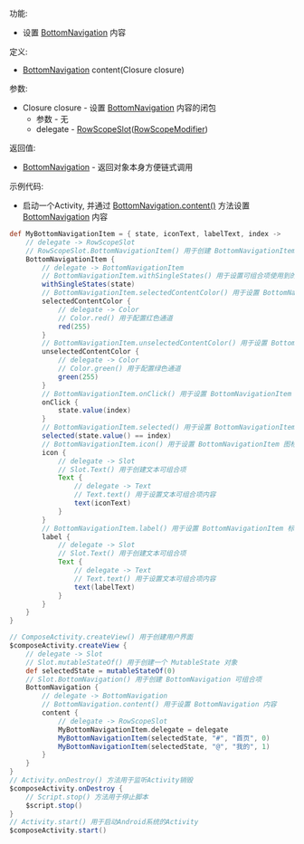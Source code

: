 功能:

+ 设置 [BottomNavigation](/API/UI/Compose/Widget/BottomNavigation/README.md) 内容

定义:

+ [BottomNavigation](/API/UI/Compose/Widget/BottomNavigation/README.md) content(Closure closure)

参数:

+ Closure closure - 设置 [BottomNavigation](/API/UI/Compose/Widget/BottomNavigation/README.md) 内容的闭包
    + 参数 - 无
    + delegate -
      [RowScopeSlot](/API/UI/Compose/Slot/RowScopeSlot/README.md)([RowScopeModifier](/API/UI/Compose/Modifier/RowScopeModifier/README.md))

返回值:

+ [BottomNavigation](/API/UI/Compose/Widget/BottomNavigation/README.md) - 返回对象本身方便链式调用

示例代码:

+ 启动一个Activity,
  并通过 [BottomNavigation.content()](/API/UI/Compose/Widget/BottomNavigation/README.md?id=content)
  方法设置 [BottomNavigation](/API/UI/Compose/Widget/BottomNavigation/README.md) 内容

```groovy
def MyBottomNavigationItem = { state, iconText, labelText, index ->
    // delegate -> RowScopeSlot
    // RowScopeSlot.BottomNavigationItem() 用于创建 BottomNavigationItem
    BottomNavigationItem {
        // delegate -> BottomNavigationItem
        // BottomNavigationItem.withSingleStates() 用于设置可组合项使用到的所有 SingleState
        withSingleStates(state)
        // BottomNavigationItem.selectedContentColor() 用于设置 BottomNavigationItem 被选中时的颜色
        selectedContentColor {
            // delegate -> Color
            // Color.red() 用于配置红色通道
            red(255)
        }
        // BottomNavigationItem.unselectedContentColor() 用于设置 BottomNavigationItem 未被选中时的颜色
        unselectedContentColor {
            // delegate -> Color
            // Color.green() 用于配置绿色通道
            green(255)
        }
        // BottomNavigationItem.onClick() 用于设置 BottomNavigationItem 点击监听事件
        onClick {
            state.value(index)
        }
        // BottomNavigationItem.selected() 用于设置 BottomNavigationItem 是否被选中
        selected(state.value() == index)
        // BottomNavigationItem.icon() 用于设置 BottomNavigationItem 图标
        icon {
            // delegate -> Slot
            // Slot.Text() 用于创建文本可组合项
            Text {
                // delegate -> Text
                // Text.text() 用于设置文本可组合项内容
                text(iconText)
            }
        }
        // BottomNavigationItem.label() 用于设置 BottomNavigationItem 标签
        label {
            // delegate -> Slot
            // Slot.Text() 用于创建文本可组合项
            Text {
                // delegate -> Text
                // Text.text() 用于设置文本可组合项内容
                text(labelText)
            }
        }
    }
}

// ComposeActivity.createView() 用于创建用户界面
$composeActivity.createView {
    // delegate -> Slot
    // Slot.mutableStateOf() 用于创建一个 MutableState 对象
    def selectedState = mutableStateOf(0)
    // Slot.BottomNavigation() 用于创建 BottomNavigation 可组合项
    BottomNavigation {
        // delegate -> BottomNavigation
        // BottomNavigation.content() 用于设置 BottomNavigation 内容
        content {
            // delegate -> RowScopeSlot
            MyBottomNavigationItem.delegate = delegate
            MyBottomNavigationItem(selectedState, "#", "首页", 0)
            MyBottomNavigationItem(selectedState, "@", "我的", 1)
        }
    }
}
// Activity.onDestroy() 方法用于监听Activity销毁
$composeActivity.onDestroy {
    // Script.stop() 方法用于停止脚本
    $script.stop()
}
// Activity.start() 用于启动Android系统的Activity
$composeActivity.start()
```